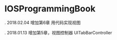 # IOSProgrammingBook

. 2018.02.04
    增加第6章 用代码实现视图
    
. 2018.01.13
    增加第5章，视图控制器  UITabBarController



